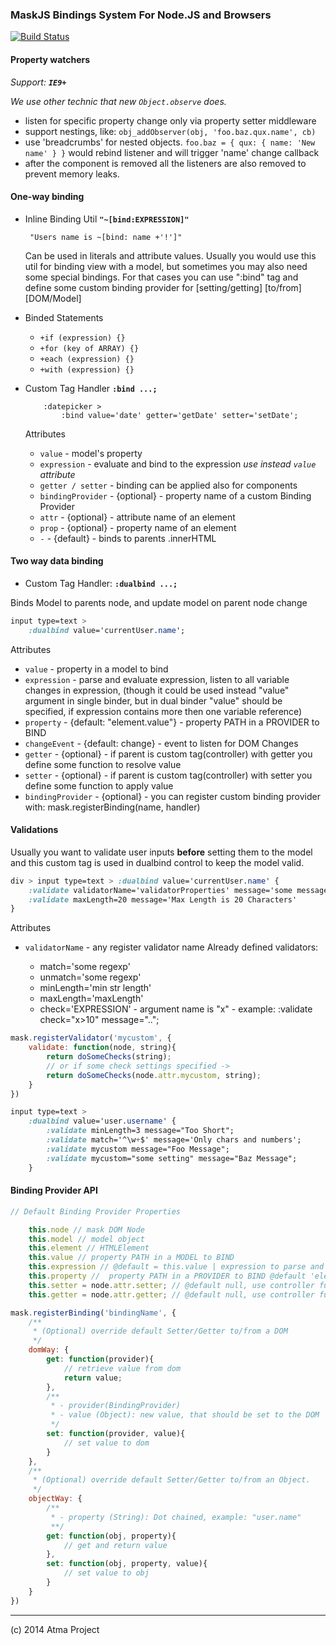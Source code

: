 ### MaskJS Bindings System For Node.JS and Browsers

[![Build Status](https://travis-ci.org/atmajs/mask-binding.png?branch=master)](https://travis-ci.org/atmajs/mask-binding)

#### Property watchers

_Support: **`IE9+`**_

_We use other technic that new `Object.observe` does._
- listen for specific property change only via property setter middleware
- support nestings, like: `obj_addObserver(obj, 'foo.baz.qux.name', cb)`
- use 'breadcrumbs' for nested objects. `foo.baz = { qux: { name: 'New name' } }` would
rebind listener and will trigger 'name' change callback
- after the component is removed all the listeners are also removed to prevent memory leaks.


#### One-way binding

- Inline Binding Util
	**``` "~[bind:EXPRESSION]" ```**
	
	``` "Users name is ~[bind: name +'!']"```
	
	Can be used in literals and attribute values. Usually you would use this util for binding view with a model,
	but sometimes you may also need some special bindings. For that cases you can use ":bind" tag and define some custom binding provider
	for [setting/getting] [to/from] [DOM/Model]

- Binded Statements
	- ``` +if (expression) {} ```
	- ``` +for (key of ARRAY) {} ```
	- ``` +each (expression) {} ```
	- ``` +with (expression) {} ```

- Custom Tag Handler
	**`:bind ...;`**
	```mask
		:datepicker >
			:bind value='date' getter='getDate' setter='setDate';
	```
		
	Attributes
	- `value` - model's property
	- `expression` - evaluate and bind to the expression _use instead `value` attribute_
	- `getter / setter` - binding can be applied also for components
	- `bindingProvider` - {optional} - property name of a custom Binding Provider
	- `attr` - {optional} - attribute name of an element
	- `prop` - {optional} - property name of an element
	- `-` - {default} - binds to parents .innerHTML


#### Two way data binding


- Custom Tag Handler: **``` :dualbind ...; ```**

Binds Model to parents node, and update model on parent node change

```sass
input type=text >
	:dualbind value='currentUser.name';
```

Attributes

- ```value``` - property in a model to bind
- ```expression``` - parse and evaluate expression, listen to all variable changes in expression, (though it could be used instead "value" argument in single binder, but in dual binder "value" should be specified, if expression contains more then one variable reference)
- ```property``` - {default: "element.value"} - property PATH in a PROVIDER to BIND
- ```changeEvent``` - {default: change} - event to listen for DOM Changes
- ```getter``` - {optional} - if parent is custom tag(controller) with getter you define some function to resolve value
- ```setter``` - {optional} - if parent is custom tag(controller) with setter you define some function to apply value
- ```bindingProvider``` - {optional} - you can register custom binding provider with: mask.registerBinding(name, handler)
	


#### Validations

Usually you want to validate user inputs **before** setting them to the model and this custom tag is used in dualbind control to keep the model valid.
	
```sass
div > input type=text > :dualbind value='currentUser.name' {
	:validate validatorName='validatorProperties' message='some message on invalid';
	:validate maxLength=20 message='Max Length is 20 Characters'
}
```

Attributes

	
- ```validatorName``` - any register validator name
	Already defined validators:
	
	- match='some regexp'
	- unmatch='some regexp'
	- minLength='min str length'
	- maxLength='maxLength'
	- check='EXPRESSION' - argument name is "x" - example: :validate check="x>10" message="..";


```javascript
mask.registerValidator('mycustom', {
	validate: function(node, string){
		return doSomeChecks(string);
		// or if some check settings specified ->
		return doSomeChecks(node.attr.mycustom, string);
	}
})
```

```sass
input type=text >
	:dualbind value='user.username' {
		:validate minLength=3 message="Too Short";
		:validate match='^\w+$' message='Only chars and numbers';
		:validate mycustom message="Foo Message";
		:validate mycustom="some setting" message="Baz Message";
	}
```

#### Binding Provider API
```javascript
// Default Binding Provider Properties

	this.node // mask DOM Node
	this.model // model object
	this.element // HTMLElement
	this.value // property PATH in a MODEL to BIND
	this.expression // @default = this.value | expression to parse and evaluate
	this.property //  property PATH in a PROVIDER to BIND @default 'element.value' for dualbinder, OR 'element.innerHTML' for singlebinder
	this.setter = node.attr.setter; // @default null, use controller function as setter
	this.getter = node.attr.getter; // @default null, use controller function as getter
```

```javascript
mask.registerBinding('bindingName', {
	/**
	 * (Optional) override default Setter/Getter to/from a DOM
	 */
	domWay: {
		get: function(provider){
			// retrieve value from dom
			return value;
		},
		/**
		 * - provider(BindingProvider)
		 * - value (Object): new value, that should be set to the DOM
		 */
		set: function(provider, value){
			// set value to dom
		}
	},
	/**
	 * (Optional) override default Setter/Getter to/from an Object.
	 */
	objectWay: {
		/**
		 * - property (String): Dot chained, example: "user.name"
		 **/
		get: function(obj, property){
			// get and return value
		},
		set: function(obj, property, value){
			// set value to obj
		}
	}
})
```


----
(c) 2014 Atma Project